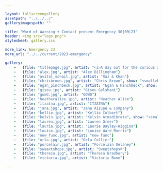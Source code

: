 ```yaml
---

layout: fullscreengallery
assetpath: "../../../"
galleryimagespath: ""

title: "Word of Warning + Contact present Emergency 30|09|23"
header: <img src="logo.png">
stylesheet: gallery.css

more_link: Emergency 23
more_url: "../../current/2023-emergency"

gallery:
    -   {file: "titlepage.jpg", artist: "<i>A day out for the curious at Contact, Sat 30 Sep 2023</i> · EM Parry"}
    -   {file: "alex.jpg", artist: "Alex Billingham"}
    -   {file: "avital_sohail.jpg", artist: "Raz & Khan"} 
    -   {file: "chrisbrown.jpg", artist: "Chris Brown", show: "<small>by Sophie Broadgate</small>"} 
    -   {file: "egan_pinchbeck.jpg", artist: "Egan & Pinchbeck", show: "<small>by Ai Narapol</small>"} 
    -   {file: "gisou.jpg", artist: "Gisou Golshani"} 
    -   {file: "gowd.jpg", artist: "GOWD"}
    -   {file: "heatheralice.jpg", artist: "Heather Alice"}
    -   {file: "itzatna.jpg", artist: "ITZATNA"}
    -   {file: "jana.jpg", artist: "Jana Aizupe & Company"}
    -   {file: "kellie.jpg", artist: "Kellie Colbert"}
    -   {file: "kelvin.jpg", artist: "Kelvin Atmadibrata", show: "<small>by José Figueroa</small>"}
    -   {file: "lauren.jpg", artist: "Lauren Greer"}
    -   {file: "laurie.jpg", artist: "Laurie Bayley-Higgins"}
    -   {file: "louise.jpg", artist: "Louise Ward Morris"}
    -   {file: "new_func.jpg", artist: "new func"}
    -   {file: "orla.jpg", artist: "Orla Collier"}
    -   {file: "porcelain.jpg", artist: "Porcelain Delaney"}
    -   {file: "sweaxtshops.jpg", artist: "Sweætshops®"}
    -   {file: "theresa.jpg", artist: "Theresa Bradbury"}
    -   {file: "victoria.jpg", artist: "Victoria Bone"}

---
```

